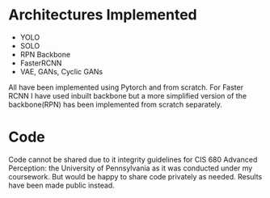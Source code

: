 # Architectures Implemented
- YOLO
- SOLO
- RPN Backbone
- FasterRCNN
- VAE, GANs, Cyclic GANs

All have been implemented using Pytorch and from scratch. For Faster RCNN I have used inbuilt backbone but a more simplified version of the backbone(RPN) has been implemented from scratch separately.

# Code
Code cannot be shared due to it integrity guidelines for CIS 680 Advanced Perception: the University of Pennsylvania as it was conducted under my coursework. But would be happy to share code privately as needed. Results have been made public instead.
